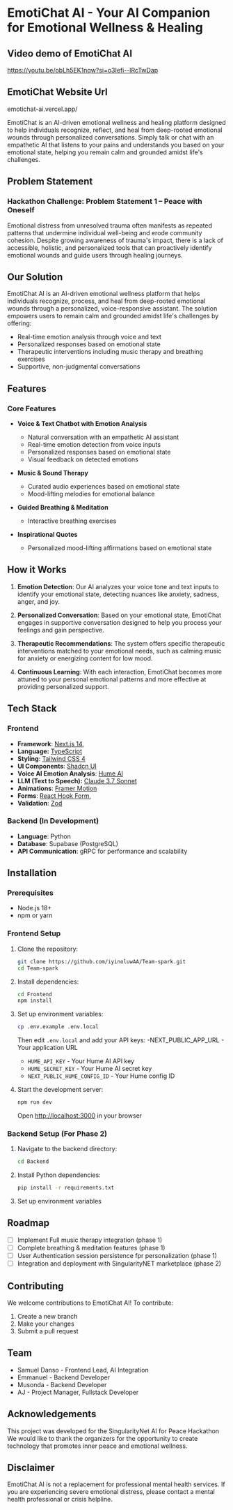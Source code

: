 # EmotiChat AI - Your AI Companion for Emotional Wellness & Healing

## Video demo of EmotiChat AI
https://youtu.be/obLh5EK1nqw?si=o3Iefi--lRcTwDap

## EmotiChat Website Url
emotichat-ai.vercel.app/

EmotiChat is an AI-driven emotional wellness and healing platform designed to help individuals recognize, reflect, and heal from deep-rooted emotional wounds through personalized conversations. Simply talk or chat with an empathetic AI that listens to your pains and understands you based on your emotional state, helping you remain calm and grounded amidst life's challenges.

## Problem Statement

### Hackathon Challenge: Problem Statement 1 – Peace with Oneself

Emotional distress from unresolved trauma often manifests as repeated patterns that undermine individual well-being and erode community cohesion. Despite growing awareness of trauma's impact, there is a lack of accessible, holistic, and personalized tools that can proactively identify emotional wounds and guide users through healing journeys.

## Our Solution

EmotiChat AI is an AI-driven emotional wellness platform that helps individuals recognize, process, and heal from deep-rooted emotional wounds through a personalized, voice-responsive assistant. The solution empowers users to remain calm and grounded amidst life's challenges by offering:

-   Real-time emotion analysis through voice and text
-   Personalized responses based on emotional state
-   Therapeutic interventions including music therapy and breathing exercises
-   Supportive, non-judgmental conversations

## Features

### Core Features

-   **Voice & Text Chatbot with Emotion Analysis**

    -   Natural conversation with an empathetic AI assistant
    -   Real-time emotion detection from voice inputs
    -   Personalized responses based on emotional state
    -   Visual feedback on detected emotions

-   **Music & Sound Therapy**

    -   Curated audio experiences based on emotional state
    -   Mood-lifting melodies for emotional balance

-   **Guided Breathing & Meditation**

    -   Interactive breathing exercises

-   **Inspirational Quotes**

    -   Personalized mood-lifting affirmations based on emotional state

## How it Works

1. **Emotion Detection**: Our AI analyzes your voice tone and text inputs to identify your emotional state, detecting nuances like anxiety, sadness, anger, and joy.

2. **Personalized Conversation**: Based on your emotional state, EmotiChat engages in supportive conversation designed to help you process your feelings and gain perspective.

3. **Therapeutic Recommendations**: The system offers specific therapeutic interventions matched to your emotional needs, such as calming music for anxiety or energizing content for low mood.

4. **Continuous Learning**: With each interaction, EmotiChat becomes more attuned to your personal emotional patterns and more effective at providing personalized support.

## Tech Stack

### Frontend

-   **Framework**: [Next.js 14](https://nextjs.org),
-   **Language:** [TypeScript](https://www.typescriptlang.org/)
-   **Styling**: [Tailwind CSS 4](https://tailwindcss.com)
-   **UI Components**: [Shadcn UI](https://ui.shadcn.com/)
-   **Voice AI Emotion Analysis**: [Hume AI](https://hume.ai/)
-   **LLM (Text to Speech):** [Claude 3.7 Sonnet](https://anthropic.com/)
-   **Animations**: [Framer Motion](https://www.framer.com/motion/)
-   **Forms**: [React Hook Form](https://react-hook-form.com/),
-   **Validation**: [Zod](https://zod.dev/)

### Backend (In Development)

-   **Language**: Python
-   **Database**: Supabase (PostgreSQL)
-   **API Communication**: gRPC for performance and scalability

## Installation

### Prerequisites

-   Node.js 18+
-   npm or yarn

### Frontend Setup

1. Clone the repository:

    ```bash
    git clone https://github.com/iyinoluwAA/Team-spark.git
    cd Team-spark
    ```

2. Install dependencies:

    ```bash
    cd Frontend
    npm install
    ```

3. Set up environment variables:

    ```bash
    cp .env.example .env.local
    ```

    Then edit `.env.local` and add your API keys:
    -NEXT_PUBLIC_APP_URL - Your application URL

    - `HUME_API_KEY` - Your Hume AI API key
    - `HUME_SECRET_KEY` - Your Hume AI secret key
    - `NEXT_PUBLIC_HUME_CONFIG_ID` - Your Hume config ID

4. Start the development server:

    ```bash
    npm run dev
    ```

    Open [http://localhost:3000](http://localhost:3000) in your browser

### Backend Setup (For Phase 2)

1. Navigate to the backend directory:

    ```bash
    cd Backend
    ```

2. Install Python dependencies:

    ```bash
    pip install -r requirements.txt
    ```

3. Set up environment variables

## Roadmap

-   [ ] Implement Full music therapy integration (phase 1)
-   [ ] Complete breathing & meditation features (phase 1)
-   [ ] User Authentication session persistence fpr personalization (phase 1)
-   [ ] Integration and deployment with SingularityNET marketplace (phase 2)

## Contributing

We welcome contributions to EmotiChat AI! To contribute:

1. Create a new branch
2. Make your changes
3. Submit a pull request

## Team

-   Samuel Danso - Frontend Lead, AI Integration
-   Emmanuel - Backend Developer
-   Musonda - Backend Developer
-   AJ - Project Manager, Fullstack Developer

## Acknowledgements

This project was developed for the SingularityNet AI for Peace Hackathon We would like to thank the organizers for the opportunity to create technology that promotes inner peace and emotional wellness.

## Disclaimer

EmotiChat AI is not a replacement for professional mental health services. If you are experiencing severe emotional distress, please contact a mental health professional or crisis helpline.
